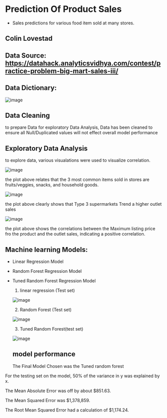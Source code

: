 # Prediction Of Product Sales 

- Sales predictions for various food item sold at many stores.


## Colin Lovestad
 
## Data Source: https://datahack.analyticsvidhya.com/contest/practice-problem-big-mart-sales-iii/

## Data Dictionary:
![image](https://github.com/clovestad/Prediction_of_Product_Sales/assets/103072823/010fbd5b-6581-4434-9388-7f19b3c0bb34)

## Data Cleaning
to prepare Data for exploratory Data Analysis, Data has been cleaned to ensure all Null/Duplicated values will not effect overall model performance

## Exploratory Data Analysis
to explore data, various  visualations were used to visualize correlation.

![image](https://github.com/clovestad/Prediction_of_Product_Sales/assets/103072823/cc05c4a9-4a81-47d9-afb6-d7453558d385)

the plot above relates that the 3 most common items sold in stores  are  fruits/veggies, snacks, and household goods.

![image](https://github.com/clovestad/Prediction_of_Product_Sales/assets/103072823/c2e1653e-7758-4456-9740-70f4a35b0fd9)

the plot above  clearly shows that  Type 3 supermarkets Trend a higher outlet sales


![image](https://github.com/clovestad/Prediction_of_Product_Sales/assets/103072823/a8869f03-c684-4510-942b-5e0265e63650)
 
 the plot above shows the correlations between the Maximum listing price fro the product and the  outlet sales, indicating a positive correlation.

 ## Machine learning Models:
 -  Linear Regression Model
 -  Random Forest Regression Model
 -  Tuned Random Forest Regression Model

    1. linear regression (Test set)
      
    ![image](https://github.com/clovestad/Prediction_of_Product_Sales/assets/103072823/ff57c082-2c92-48f9-9997-1b6b84ed86a4)


    2. Random Forest (Test set)

     ![image](https://github.com/clovestad/Prediction_of_Product_Sales/assets/103072823/10ce43ed-35ce-451c-97cb-f19879eb9fdf)


    3. Tuned Random Forest(test set)
  
    ![image](https://github.com/clovestad/Prediction_of_Product_Sales/assets/103072823/96e640f5-daa3-449a-8517-58226a0014fc)
  
    

    ## model performance


    The Final Model Chosen was the Tuned random forest 

For the testing set on the model, 50% of the variance in y was explained by x.

The Mean Absolute Error was off by about $851.63.

The Mean Squared Error was $1,378,859.

The Root Mean Squared Error had a calculation of $1,174.24.
